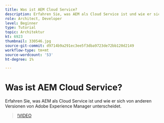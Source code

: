 ```yaml
---
title: Was ist AEM Cloud Service?
description: Erfahren Sie, was AEM als Cloud Service ist und wie er sich von anderen Versionen von Adobe Experience Manager unterscheidet.
role: Architect, Developer
level: Beginner
type: Tutorial
topic: Architektur
kt: 6923
thumbnail: 330546.jpg
source-git-commit: d9714b9a291ec3ee5f3dba9723de72bb120d2149
workflow-type: tm+mt
source-wordcount: '53'
ht-degree: 1%

---
```



# Was ist AEM Cloud Service?

Erfahren Sie, was AEM als Cloud Service ist und wie er sich von anderen Versionen von Adobe Experience Manager unterscheidet.

>[!VIDEO](https://video.tv.adobe.com/v/330546/?quality=12&learn=on)
